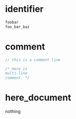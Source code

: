 # identifier
```javascript
foobar
foo_bar_baz
```

# comment
```javascript
// this is a comment line

/* Here is
multi-line
comment. */
```

# here_document
nothing

